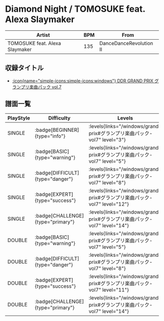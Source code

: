 # Diamond Night / TOMOSUKE feat. Alexa Slaymaker

|Artist|BPM|From|
|------|---|----|
|TOMOSUKE feat. Alexa Slaymaker|135|DanceDanceRevolution II|

## 収録タイトル

- [:icon{name="simple-icons:simple-icons:windows"} DDR GRAND PRIX グランプリ楽曲パック vol.7](/windows/grand-prix#グランプリ楽曲パック-vol7)

## 譜面一覧

|PlayStyle|Difficulty|Levels|Notes|Movie|
|---------|----------|------|-----|-----|
|SINGLE| :badge[BEGINNER]{type="info"}| :levels{links="/windows/grand-prix#グランプリ楽曲パック-vol7" level="3"}|80/11||
|SINGLE| :badge[BASIC]{type="warning"}| :levels{links="/windows/grand-prix#グランプリ楽曲パック-vol7" level="5"}|125/8||
|SINGLE| :badge[DIFFICULT]{type="danger"}| :levels{links="/windows/grand-prix#グランプリ楽曲パック-vol7" level="8"}|231/10||
|SINGLE| :badge[EXPERT]{type="success"}| :levels{links="/windows/grand-prix#グランプリ楽曲パック-vol7" level="12"}|326/15||
|SINGLE| :badge[CHALLENGE]{type="primary"}| :levels{links="/windows/grand-prix#グランプリ楽曲パック-vol7" level="14"}|426/27||
|DOUBLE| :badge[BASIC]{type="warning"}| :levels{links="/windows/grand-prix#グランプリ楽曲パック-vol7" level="5"}|145/6||
|DOUBLE| :badge[DIFFICULT]{type="danger"}| :levels{links="/windows/grand-prix#グランプリ楽曲パック-vol7" level="8"}|228/8||
|DOUBLE| :badge[EXPERT]{type="success"}| :levels{links="/windows/grand-prix#グランプリ楽曲パック-vol7" level="11"}|300/13||
|DOUBLE| :badge[CHALLENGE]{type="primary"}| :levels{links="/windows/grand-prix#グランプリ楽曲パック-vol7" level="14"}|418/27||
